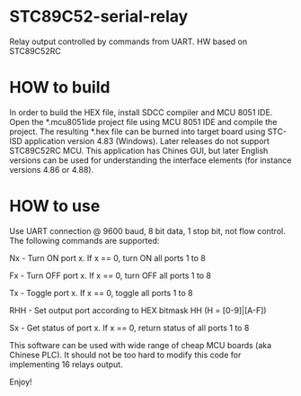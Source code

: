 STC89C52-serial-relay
=====================

Relay output controlled by commands from UART. HW based on STC89C52RC

HOW to build
============
In order to build the HEX file, install SDCC compiler and MCU 8051 IDE.
Open the *.mcu8051ide project file using MCU 8051 IDE and compile the project.
The resulting *.hex file can be burned into target board using STC-ISD 
application version 4.83 (Windows). Later releases do not support STC89C52RC MCU.
This application has Chines GUI, but later English versions can be used for
understanding the interface elements (for instance versions 4.86 or 4.88).

HOW to use
==========
Use UART connection @ 9600 baud, 8 bit data, 1 stop bit, not flow control.
The following commands are supported:

Nx  - Turn ON port x. If x == 0, turn ON all ports 1 to 8

Fx  - Turn OFF port x. If x == 0, turn OFF all ports 1 to 8

Tx  - Toggle port x. If x == 0, toggle all ports 1 to 8

RHH - Set output port according to HEX bitmask HH (H = [0-9]|[A-F])

Sx  - Get status of port x. If x == 0, return status of all ports 1 to 8

This software can be used with wide range of cheap MCU boards (aka Chinese PLC).
It should not be too hard to modify this code for implementing 16 relays output.

Enjoy!
